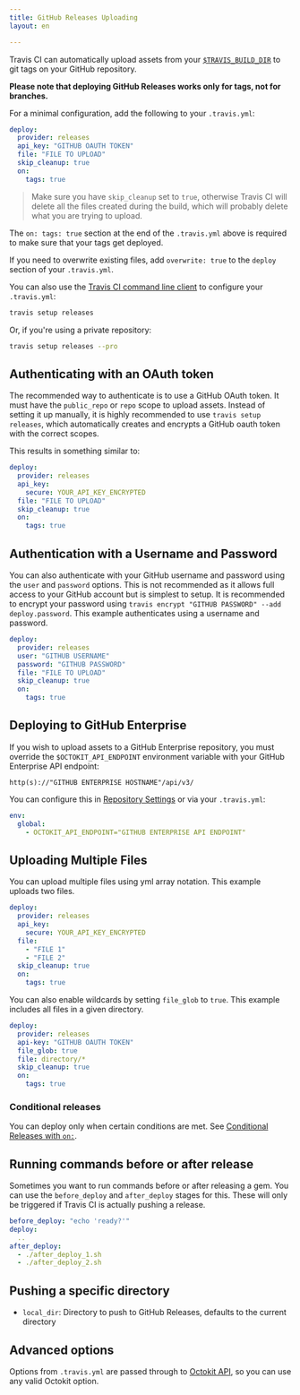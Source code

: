 ```yaml
---
title: GitHub Releases Uploading
layout: en

---
```


Travis CI can automatically upload assets from your [`$TRAVIS_BUILD_DIR`](/user/environment-variables/#Default-Environment-Variables) to git tags on your GitHub repository.

**Please note that deploying GitHub Releases works only for tags, not for branches.**

For a minimal configuration, add the following to your `.travis.yml`:

```yaml
deploy:
  provider: releases
  api_key: "GITHUB OAUTH TOKEN"
  file: "FILE TO UPLOAD"
  skip_cleanup: true
  on:
    tags: true
```

> Make sure you have `skip_cleanup` set to `true`, otherwise Travis CI will delete all the files created during the build, which will probably delete what you are trying to upload.

The `on: tags: true` section at the end of the `.travis.yml` above is required to make sure that your tags get deployed.

If you need to overwrite existing files, add `overwrite: true` to the `deploy` section of your `.travis.yml`.

You can also use the [Travis CI command line client](https://github.com/travis-ci/travis.rb#installation) to configure your `.travis.yml`:

```bash
travis setup releases
```

Or, if you're using a private repository:

```bash
travis setup releases --pro
```

## Authenticating with an OAuth token

The recommended way to authenticate is to use a GitHub OAuth token. It must have the `public_repo` or `repo` scope to upload assets. Instead of setting it up manually, it is highly recommended to use `travis setup releases`, which automatically creates and encrypts a GitHub oauth token with the correct scopes.

This results in something similar to:

```yaml
deploy:
  provider: releases
  api_key:
    secure: YOUR_API_KEY_ENCRYPTED
  file: "FILE TO UPLOAD"
  skip_cleanup: true
  on:
    tags: true
```

## Authentication with a Username and Password

You can also authenticate with your GitHub username and password using the `user` and `password` options. This is not recommended as it allows full access to your GitHub account but is simplest to setup. It is recommended to encrypt your password using `travis encrypt "GITHUB PASSWORD" --add deploy.password`. This example authenticates using  a username and password.

```yaml
deploy:
  provider: releases
  user: "GITHUB USERNAME"
  password: "GITHUB PASSWORD"
  file: "FILE TO UPLOAD"
  skip_cleanup: true
  on:
    tags: true
```

## Deploying to GitHub Enterprise

If you wish to upload assets to a GitHub Enterprise repository, you must override the `$OCTOKIT_API_ENDPOINT` environment variable with your GitHub Enterprise API endpoint:

```
http(s)://"GITHUB ENTERPRISE HOSTNAME"/api/v3/
```

You can configure this in [Repository Settings](https://docs.travis-ci.com/user/environment-variables/#Defining-Variables-in-Repository-Settings) or via your `.travis.yml`:

```yaml
env:
  global:
    - OCTOKIT_API_ENDPOINT="GITHUB ENTERPRISE API ENDPOINT"
```

## Uploading Multiple Files

You can upload multiple files using yml array notation. This example uploads two files.

```yaml
deploy:
  provider: releases
  api_key:
    secure: YOUR_API_KEY_ENCRYPTED
  file:
    - "FILE 1"
    - "FILE 2"
  skip_cleanup: true
  on:
    tags: true
```

You can also enable wildcards by setting `file_glob` to `true`. This example
includes all files in a given directory.

```yaml
deploy:
  provider: releases
  api-key: "GITHUB OAUTH TOKEN"
  file_glob: true
  file: directory/*
  skip_cleanup: true
  on:
    tags: true
```

### Conditional releases

You can deploy only when certain conditions are met.
See [Conditional Releases with `on:`](/user/deployment#Conditional-Releases-with-on%3A).

## Running commands before or after release

Sometimes you want to run commands before or after releasing a gem. You can use the `before_deploy` and `after_deploy` stages for this. These will only be triggered if Travis CI is actually pushing a release.

```yaml
before_deploy: "echo 'ready?'"
deploy:
  ..
after_deploy:
  - ./after_deploy_1.sh
  - ./after_deploy_2.sh
```
## Pushing a specific directory

* `local_dir`: Directory to push to GitHub Releases, defaults to the current
    directory

## Advanced options

Options from `.travis.yml` are passed through to [Octokit API](https://octokit.github.io/octokit.rb/Octokit/Client/Releases.html#create_release-instance_method), so you can use any valid Octokit option.
